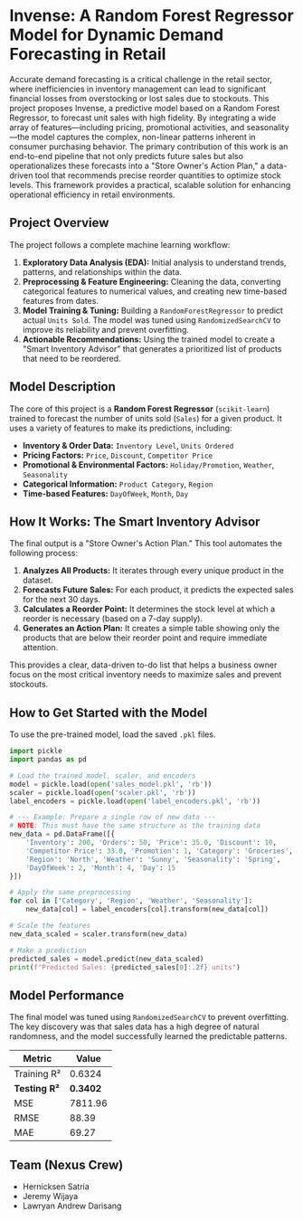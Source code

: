 # Invense: A Random Forest Regressor Model for Dynamic Demand Forecasting in Retail

Accurate demand forecasting is a critical challenge in the retail sector, where inefficiencies in inventory management can lead to significant financial losses from overstocking or lost sales due to stockouts. This project proposes Invense, a predictive model based on a Random Forest Regressor, to forecast unit sales with high fidelity. By integrating a wide array of features—including pricing, promotional activities, and seasonality—the model captures the complex, non-linear patterns inherent in consumer purchasing behavior. The primary contribution of this work is an end-to-end pipeline that not only predicts future sales but also operationalizes these forecasts into a "Store Owner's Action Plan," a data-driven tool that recommends precise reorder quantities to optimize stock levels. This framework provides a practical, scalable solution for enhancing operational efficiency in retail environments.

## Project Overview

The project follows a complete machine learning workflow:

1.  **Exploratory Data Analysis (EDA):** Initial analysis to understand trends, patterns, and relationships within the data.
2.  **Preprocessing & Feature Engineering:** Cleaning the data, converting categorical features to numerical values, and creating new time-based features from dates.
3.  **Model Training & Tuning:** Building a `RandomForestRegressor` to predict actual `Units Sold`. The model was tuned using `RandomizedSearchCV` to improve its reliability and prevent overfitting.
4.  **Actionable Recommendations:** Using the trained model to create a "Smart Inventory Advisor" that generates a prioritized list of products that need to be reordered.

## Model Description

The core of this project is a **Random Forest Regressor** (`scikit-learn`) trained to forecast the number of units sold (`Sales`) for a given product. It uses a variety of features to make its predictions, including:

* **Inventory & Order Data:** `Inventory Level`, `Units Ordered`
* **Pricing Factors:** `Price`, `Discount`, `Competitor Price`
* **Promotional & Environmental Factors:** `Holiday/Promotion`, `Weather`, `Seasonality`
* **Categorical Information:** `Product Category`, `Region`
* **Time-based Features:** `DayOfWeek`, `Month`, `Day`

## How It Works: The Smart Inventory Advisor

The final output is a "Store Owner's Action Plan." This tool automates the following process:

1.  **Analyzes All Products:** It iterates through every unique product in the dataset.
2.  **Forecasts Future Sales:** For each product, it predicts the expected sales for the next 30 days.
3.  **Calculates a Reorder Point:** It determines the stock level at which a reorder is necessary (based on a 7-day supply).
4.  **Generates an Action Plan:** It creates a simple table showing only the products that are below their reorder point and require immediate attention.

This provides a clear, data-driven to-do list that helps a business owner focus on the most critical inventory needs to maximize sales and prevent stockouts.

## How to Get Started with the Model

To use the pre-trained model, load the saved `.pkl` files.

```python
import pickle
import pandas as pd

# Load the trained model, scaler, and encoders
model = pickle.load(open('sales_model.pkl', 'rb'))
scaler = pickle.load(open('scaler.pkl', 'rb'))
label_encoders = pickle.load(open('label_encoders.pkl', 'rb'))

# --- Example: Prepare a single row of new data ---
# NOTE: This must have the same structure as the training data
new_data = pd.DataFrame([{
    'Inventory': 200, 'Orders': 50, 'Price': 35.0, 'Discount': 10, 
    'Competitor Price': 33.0, 'Promotion': 1, 'Category': 'Groceries', 
    'Region': 'North', 'Weather': 'Sunny', 'Seasonality': 'Spring',
    'DayOfWeek': 2, 'Month': 4, 'Day': 15
}])

# Apply the same preprocessing
for col in ['Category', 'Region', 'Weather', 'Seasonality']:
    new_data[col] = label_encoders[col].transform(new_data[col])

# Scale the features
new_data_scaled = scaler.transform(new_data)

# Make a prediction
predicted_sales = model.predict(new_data_scaled)
print(f"Predicted Sales: {predicted_sales[0]:.2f} units")
```

## Model Performance

The final model was tuned using `RandomizedSearchCV` to prevent overfitting. The key discovery was that sales data has a high degree of natural randomness, and the model successfully learned the predictable patterns.

| Metric         | Value   |
|----------------|---------|
| Training R²    | 0.6324  |
| **Testing R²** | **0.3402** |
| MSE            | 7811.96 |
| RMSE           | 88.39   |
| MAE            | 69.27   |

## Team (Nexus Crew)
- Hernicksen Satria
- Jeremy Wijaya
- Lawryan Andrew Darisang
